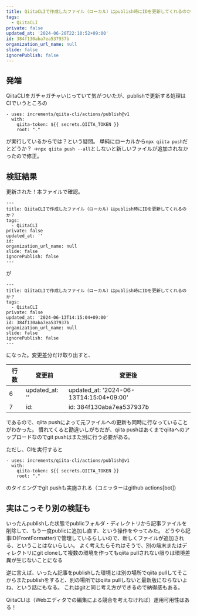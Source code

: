 ```yaml
---
title: QiitaCLIで作成したファイル（ローカル）はpublish時にIDを更新してくれるのか？→結果...
tags:
  - QiitaCLI
private: false
updated_at: '2024-06-20T22:10:52+09:00'
id: 384f130aba7ea537937b
organization_url_name: null
slide: false
ignorePublish: false
---
```


## 発端
QiitaCLIをガチャガチャいじっていて気がついたが、publishで更新する処理はCIでいうところの

```
- uses: increments/qiita-cli/actions/publish@v1
  with:
    qiita-token: ${{ secrets.QIITA_TOKEN }}
    root: "."
```

が実行しているからでは？という疑問。
単純にローカルから`npx qiita push`だとどうか？
→`npx qiita push --all`としないと新しいファイルが追加されなかったので修正。

## 検証結果
更新された！本ファイルで確認。

```
---
title: QiitaCLIで作成したファイル（ローカル）はpublish時にIDを更新してくれるのか？
tags:
  - QiitaCLI
private: false
updated_at: ''
id: 
organization_url_name: null
slide: false
ignorePublish: false
---
```

が

```
---
title: QiitaCLIで作成したファイル（ローカル）はpublish時にIDを更新してくれるのか？
tags:
  - QiitaCLI
private: false
updated_at: '2024-06-13T14:15:04+09:00'
id: 384f130aba7ea537937b
organization_url_name: null
slide: false
ignorePublish: false
---
```

になった。変更差分だけ取り出すと、

| 行数 | 変更前 | 変更後 |
| --- | --- | --- |
| 6 | updated_at: '' | updated_at: '2024-06-13T14:15:04+09:00' | 
| 7 | id:  | id: 384f130aba7ea537937b |

であるので、qiita pushによって元ファイルへの更新も同時に行なっていることがわかった。
慣れてくると勘違いしがちだが、qiita pushはあくまでqiitaへのアップロードなのでgit pushはまた別に行う必要がある。

ただし、CIを実行すると

```
- uses: increments/qiita-cli/actions/publish@v1
  with:
    qiita-token: ${{ secrets.QIITA_TOKEN }}
    root: "."
```

のタイミングでgit pushも実施される（コミッターはgithub actions[bot])

## 実はこっそり別の検証も
いったんpublishした状態でpublicフォルダ・ディレクトリから記事ファイルを削除して、もう一度publicに追加し直す、という操作をやってみた。
どうやら記事ID(FrontFormatter)で管理しているらしいので、新しくファイルが追加される、ということはないらしい。
よく考えたらそれはそうで、別の端末またはディレクトリにgit cloneして複数の環境を作ってもqiita pullされない限りは環境差異が生じないことになる

逆に言えば、いったん記事をpublishした環境とは別の場所でqiita pullしてそこからまたpublishをすると、別の場所ではqiita pullしないと最新版にならないよね、という話にもなる。
これはgitと同じ考え方ができるので納得感もある。

QiitaCLIは（Webエディタでの編集による競合を考えなければ）運用可用性はある！
